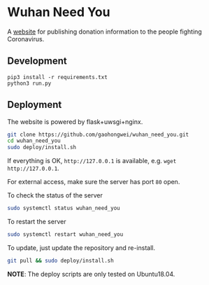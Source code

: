# Wuhan Need You

A [website](http://wuhanuniversity.org/) for publishing donation information to the people fighting Coronavirus.

## Development

```
pip3 install -r requirements.txt
python3 run.py
```

## Deployment

The website is powered by flask+uwsgi+nginx.

```bash
git clone https://github.com/gaohongwei/wuhan_need_you.git
cd wuhan_need_you
sudo deploy/install.sh
```

If everything is OK, `http://127.0.0.1` is available, e.g. `wget http://127.0.0.1`.

For external access, make sure the server has port `80` open.

To check the status of the server
```bash
sudo systemctl status wuhan_need_you
```

To restart the server
```bash
sudo systemctl restart wuhan_need_you
```

To update, just update the repository and re-install.
```bash
git pull && sudo deploy/install.sh
```

**NOTE**: The deploy scripts are only tested on Ubuntu18.04.

